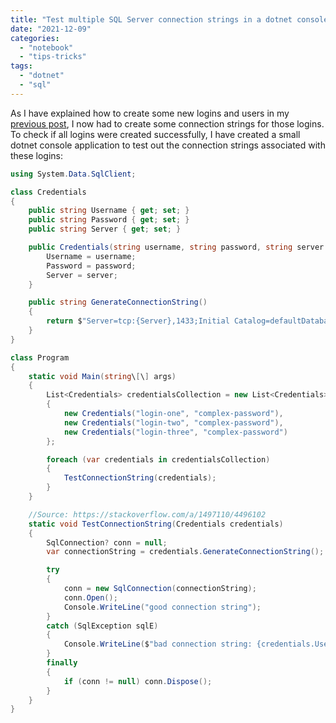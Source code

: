```yaml
---
title: "Test multiple SQL Server connection strings in a dotnet console app"
date: "2021-12-09"
categories: 
  - "notebook"
  - "tips-tricks"
tags: 
  - "dotnet"
  - "sql"
---
```


As I have explained how to create some new logins and users in my [previous post](https://ainab.site/2021/12/08/create-an-azure-sql-server-login-and-connect-a-user-to-it/), I now had to create some connection strings for those logins. To check if all logins were created successfully, I have created a small dotnet console application to test out the connection strings associated with these logins:

```csharp
using System.Data.SqlClient;

class Credentials
{
    public string Username { get; set; }
    public string Password { get; set; }
    public string Server { get; set; }

    public Credentials(string username, string password, string server = "sql-server.example.com") {
        Username = username;
        Password = password;
        Server = server;
    }

    public string GenerateConnectionString()
    {
        return $"Server=tcp:{Server},1433;Initial Catalog=defaultDatabase;Persist Security Info=False;User ID={Username};Password={Password};MultipleActiveResultSets=False;Encrypt=True;TrustServerCertificate=False;Connection Timeout=30;";
    }
}

class Program
{
    static void Main(string\[\] args)
    {
        List<Credentials> credentialsCollection = new List<Credentials>
        {
            new Credentials("login-one", "complex-password"),
            new Credentials("login-two", "complex-password"),
            new Credentials("login-three", "complex-password")
        };

        foreach (var credentials in credentialsCollection)
        {
            TestConnectionString(credentials);
        }
    }

    //Source: https://stackoverflow.com/a/1497110/4496102
    static void TestConnectionString(Credentials credentials)
    {
        SqlConnection? conn = null;
        var connectionString = credentials.GenerateConnectionString();

        try
        {
            conn = new SqlConnection(connectionString);
            conn.Open();
            Console.WriteLine("good connection string");
        }
        catch (SqlException sqlE)
        {
            Console.WriteLine($"bad connection string: {credentials.Username}");
        }
        finally
        {
            if (conn != null) conn.Dispose();
        }
    }
}
```
